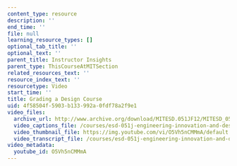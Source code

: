 ```yaml
---
content_type: resource
description: ''
end_time: ''
file: null
learning_resource_types: []
optional_tab_title: ''
optional_text: ''
parent_title: Instructor Insights
parent_type: ThisCourseAtMITSection
related_resources_text: ''
resource_index_text: ''
resourcetype: Video
start_time: ''
title: Grading a Design Course
uid: 4f58504f-5903-b133-992a-0fdf78a2f9e1
video_files:
  archive_url: http://www.archive.org/download/MITESD.051JF12/MITESD_051JF12_video05_grading_a_design_course_300k.mp4
  video_captions_file: /courses/esd-051j-engineering-innovation-and-design-fall-2012/bf92868e03ca59f088113c006173583e_O5Vh5nCMMmA.vtt
  video_thumbnail_file: https://img.youtube.com/vi/O5Vh5nCMMmA/default.jpg
  video_transcript_file: /courses/esd-051j-engineering-innovation-and-design-fall-2012/56c436154a24380e1b5c8fb5afe4bfba_O5Vh5nCMMmA.pdf
video_metadata:
  youtube_id: O5Vh5nCMMmA
---
```

